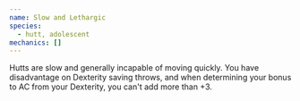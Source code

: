```yaml
---
name: Slow and Lethargic
species:
  - hutt, adolescent
mechanics: []
---
```

Hutts are slow and generally incapable of moving quickly. You have disadvantage on Dexterity saving throws, and when determining your bonus to AC from your Dexterity, you can't add more than +3.
